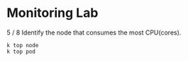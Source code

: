 # Monitoring Lab

5 / 8 Identify the node that consumes the most CPU(cores).

```
k top node
k top pod
```
